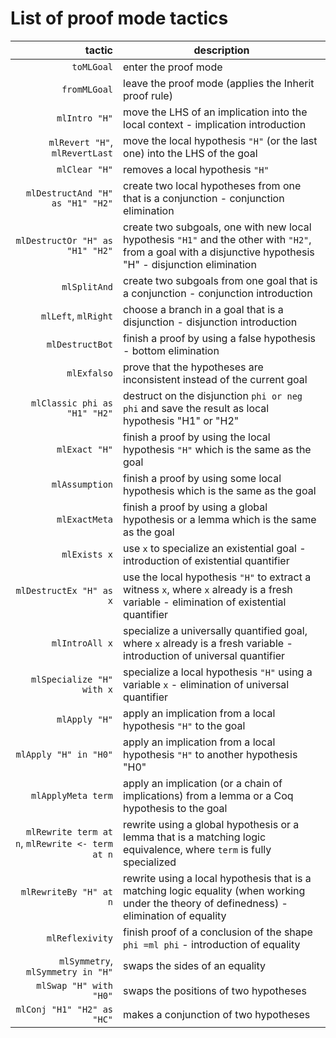 # List of proof mode tactics

|    tactic                                | description   |
|-----------------------------------------:|------------------------------------|
| `toMLGoal`                               | enter the proof mode               |
| `fromMLGoal`                             | leave the proof mode (applies the Inherit proof rule)             |
| `mlIntro "H"`                            | move the LHS of an implication into the local context - implication introduction               |
| `mlRevert "H"`, `mlRevertLast`           | move the local hypothesis `"H"` (or the last one) into the LHS of the goal |
| `mlClear "H"`                            | removes a local hypothesis `"H"` |
| `mlDestructAnd "H" as "H1" "H2"`         | create two local hypotheses from one that is a conjunction - conjunction elimination |
| `mlDestructOr "H" as "H1" "H2"`          | create two subgoals, one with new local hypothesis `"H1"` and the other with `"H2"`, from a goal with a disjunctive hypothesis "H" - disjunction elimination |
| `mlSplitAnd`                             | create two subgoals from one goal that is a conjunction - conjunction introduction |
| `mlLeft`, `mlRight`                      | choose a branch in a goal that is a disjunction - disjunction introduction |
| `mlDestructBot`                          | finish a proof by using a false hypothesis - bottom elimination |
| `mlExfalso`                              | prove that the hypotheses are inconsistent instead of the current goal |
| `mlClassic phi as "H1" "H2"`             | destruct on the disjunction `phi or neg phi` and save the result as local hypothesis "H1" or "H2"       |
| `mlExact "H"`                            | finish a proof by using the local hypothesis `"H"` which is the same as the goal |
| `mlAssumption`                           | finish a proof by using some local hypothesis which is the same as the goal |
| `mlExactMeta`                            | finish a proof by using a global hypothesis or a lemma which is the same as the goal |
| `mlExists x`                             | use `x` to specialize an existential goal - introduction of existential quantifier |
| `mlDestructEx "H" as x`                  | use the local hypothesis `"H"` to extract a witness `x`, where `x` already is a fresh variable - elimination of existential quantifier |
| `mlIntroAll x`                           | specialize a universally quantified goal, where `x` already is a fresh variable - introduction of universal quantifier |
| `mlSpecialize "H" with x`                | specialize a local hypothesis `"H"` using a variable `x` - elimination of universal quantifier |
| `mlApply "H"`                            | apply an implication from a local hypothesis `"H"` to the goal |
| `mlApply "H" in "H0"`                    | apply an implication from a local hypothesis `"H"` to another hypothesis "H0" |
| `mlApplyMeta term`                       | apply an implication (or a chain of implications) from a lemma or a Coq hypothesis to the goal |
| `mlRewrite term at n`, `mlRewrite <- term at n` | rewrite using a global hypothesis or a lemma that is a matching logic equivalence, where `term` is fully specialized |
| `mlRewriteBy "H" at n`                   | rewrite using a local hypothesis that is a matching logic equality (when working under the theory of definedness) - elimination of equality |
| `mlReflexivity`                          | finish proof of a conclusion of the shape `phi =ml phi` - introduction of equality |
| `mlSymmetry`, `mlSymmetry in "H"`        | swaps the sides of an equality |
| `mlSwap "H" with "H0"`                   | swaps the positions of two hypotheses |
| `mlConj "H1" "H2" as "HC"`               | makes a conjunction of two hypotheses |
